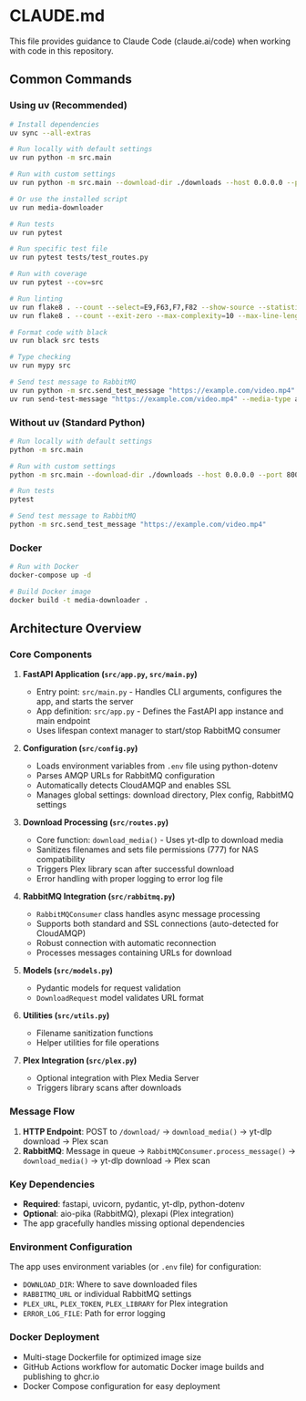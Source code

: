 # CLAUDE.md

This file provides guidance to Claude Code (claude.ai/code) when working with code in this repository.

## Common Commands

### Using uv (Recommended)

```bash
# Install dependencies
uv sync --all-extras

# Run locally with default settings
uv run python -m src.main

# Run with custom settings
uv run python -m src.main --download-dir ./downloads --host 0.0.0.0 --port 8000

# Or use the installed script
uv run media-downloader

# Run tests
uv run pytest

# Run specific test file
uv run pytest tests/test_routes.py

# Run with coverage
uv run pytest --cov=src

# Run linting
uv run flake8 . --count --select=E9,F63,F7,F82 --show-source --statistics
uv run flake8 . --count --exit-zero --max-complexity=10 --max-line-length=127 --statistics

# Format code with black
uv run black src tests

# Type checking
uv run mypy src

# Send test message to RabbitMQ
uv run python -m src.send_test_message "https://example.com/video.mp4"
uv run send-test-message "https://example.com/video.mp4" --media-type audio
```

### Without uv (Standard Python)

```bash
# Run locally with default settings
python -m src.main

# Run with custom settings
python -m src.main --download-dir ./downloads --host 0.0.0.0 --port 8000

# Run tests
pytest

# Send test message to RabbitMQ
python -m src.send_test_message "https://example.com/video.mp4"
```

### Docker

```bash
# Run with Docker
docker-compose up -d

# Build Docker image
docker build -t media-downloader .
```

## Architecture Overview

### Core Components

1. **FastAPI Application (`src/app.py`, `src/main.py`)**
   - Entry point: `src/main.py` - Handles CLI arguments, configures the app, and starts the server
   - App definition: `src/app.py` - Defines the FastAPI app instance and main endpoint
   - Uses lifespan context manager to start/stop RabbitMQ consumer

2. **Configuration (`src/config.py`)**
   - Loads environment variables from `.env` file using python-dotenv
   - Parses AMQP URLs for RabbitMQ configuration
   - Automatically detects CloudAMQP and enables SSL
   - Manages global settings: download directory, Plex config, RabbitMQ settings

3. **Download Processing (`src/routes.py`)**
   - Core function: `download_media()` - Uses yt-dlp to download media
   - Sanitizes filenames and sets file permissions (777) for NAS compatibility
   - Triggers Plex library scan after successful download
   - Error handling with proper logging to error log file

4. **RabbitMQ Integration (`src/rabbitmq.py`)**
   - `RabbitMQConsumer` class handles async message processing
   - Supports both standard and SSL connections (auto-detected for CloudAMQP)
   - Robust connection with automatic reconnection
   - Processes messages containing URLs for download

5. **Models (`src/models.py`)**
   - Pydantic models for request validation
   - `DownloadRequest` model validates URL format

6. **Utilities (`src/utils.py`)**
   - Filename sanitization functions
   - Helper utilities for file operations

7. **Plex Integration (`src/plex.py`)**
   - Optional integration with Plex Media Server
   - Triggers library scans after downloads

### Message Flow

1. **HTTP Endpoint**: POST to `/download/` → `download_media()` → yt-dlp download → Plex scan
2. **RabbitMQ**: Message in queue → `RabbitMQConsumer.process_message()` → `download_media()` → yt-dlp download → Plex scan

### Key Dependencies

- **Required**: fastapi, uvicorn, pydantic, yt-dlp, python-dotenv
- **Optional**: aio-pika (RabbitMQ), plexapi (Plex integration)
- The app gracefully handles missing optional dependencies

### Environment Configuration

The app uses environment variables (or `.env` file) for configuration:
- `DOWNLOAD_DIR`: Where to save downloaded files
- `RABBITMQ_URL` or individual RabbitMQ settings
- `PLEX_URL`, `PLEX_TOKEN`, `PLEX_LIBRARY` for Plex integration
- `ERROR_LOG_FILE`: Path for error logging

### Docker Deployment

- Multi-stage Dockerfile for optimized image size
- GitHub Actions workflow for automatic Docker image builds and publishing to ghcr.io
- Docker Compose configuration for easy deployment